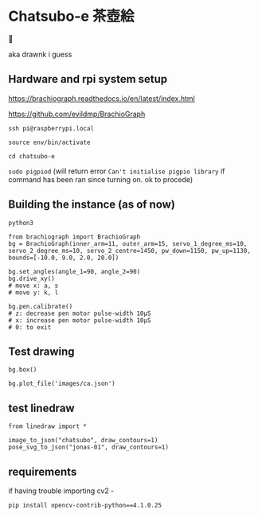 # Chatsubo-e 茶壺絵

🍵

aka drawnk i guess

## Hardware and rpi system setup

https://brachiograph.readthedocs.io/en/latest/index.html

https://github.com/evildmp/BrachioGraph

`ssh pi@raspberrypi.local`

`source env/bin/activate`

`cd chatsubo-e` 

`sudo pigpiod`  (will return error `Can't initialise pigpio library` if command has been ran since turning on. ok to procede)

## Building the instance (as of now)

```
python3

from brachiograph import BrachioGraph
bg = BrachioGraph(inner_arm=11, outer_arm=15, servo_1_degree_ms=10, servo_2_degree_ms=10, servo_2_centre=1450, pw_down=1150, pw_up=1130, bounds=[-10.0, 9.0, 2.0, 20.0])

bg.set_angles(angle_1=90, angle_2=90)  
bg.drive_xy()
# move x: a, s
# move y: k, l

bg.pen.calibrate()
# z: decrease pen motor pulse-width 10µS
# x: increase pen motor pulse-width 10µS
# 0: to exit
```

## Test drawing
```
bg.box()

bg.plot_file('images/ca.json')
```

## test linedraw
```
from linedraw import *

image_to_json("chatsubo", draw_contours=1)
pose_svg_to_json("jonas-01", draw_contours=1)
```

## requirements
if having trouble importing cv2 - 

```
pip install opencv-contrib-python==4.1.0.25
```

